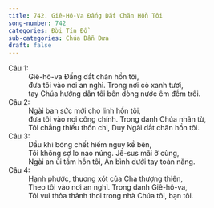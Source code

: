 ```yaml
---
title: 742. Giê-Hô-Va Đấng Dắt Chăn Hồn Tôi
song-number: 742
categories: Đời Tín Đồ
sub-categories: Chúa Dẫn Đưa
draft: false
---
```

<dl><dt>Câu 1:</dt><dd data-verse="1">Giê-hô-va Đấng dắt chăn hồn tôi, <br/>đưa tôi vào nơi an nghỉ. Trong nơi cỏ xanh tươi, <br/>tay Chúa hướng dẫn tôi bên dòng nước êm đềm trôi. </dd><dt>Câu 2:</dt><dd data-verse="2">Ngài ban sức mới cho linh hồn tôi, <br/>đưa tôi vào nơi công chính. Trong danh Chúa nhân từ, <br/>Tôi chẳng thiếu thốn chi, Duy Ngài dắt chăn hồn tôi. </dd><dt>Câu 3:</dt><dd data-verse="3">Dầu khi bóng chết hiểm nguy kề bên, <br/>Tôi không sợ lo nao núng. Jê-sus mãi ở cùng, <br/>Ngài an ủi tâm hồn tôi, An bình dưới tay toàn năng. </dd><dt>Câu 4:</dt><dd data-verse="4">Hạnh phước, thương xót của Cha thượng thiên, <br/>Theo tôi vào nơi an nghỉ. Trong danh Giê-hô-va, <br/>Tôi vui thỏa thảnh thơi trong nhà Chúa tôi, bạn tôi. </dd></dl>